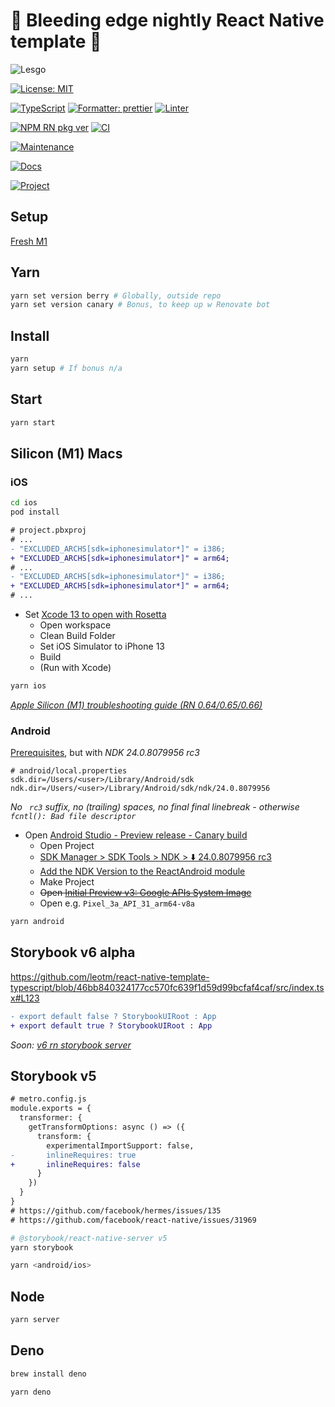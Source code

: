 # 🌃 Bleeding edge nightly React Native template 🌃

![Lesgo](https://media.giphy.com/media/hKyWAN3gQyCsM/giphy.gif)

[![License: MIT](https://img.shields.io/badge/License-MIT-yellow.svg)](#)

[![TypeScript](https://img.shields.io/badge/%3C%2F%3E-TypeScript-%230074c1.svg)](#)
[![Formatter: prettier](https://img.shields.io/badge/Formatter-Prettier-f8bc45.svg)](#)
[![Linter](https://badges.aleen42.com/src/eslint.svg)](#)

[![NPM RN pkg ver](https://img.shields.io/badge/React%20Native-0.68.0-red.svg)](https://github.com/facebook/react-native/releases)
[![CI](https://github.com/leotm/react-native-template-typescript/actions/workflows/main.yml/badge.svg)](https://github.com/leotm/react-native-template-typescript/actions/workflows/main.yml)

[![Maintenance](https://img.shields.io/badge/Maintained%3F-yes-green.svg)](https://github.com/leotm/react-native-template-typescript/pulse)

[![Docs](https://img.shields.io/badge/Docs%3F-yes-green.svg)](https://github.com/leotm/react-native-template-typescript/wiki)

[![Project](https://img.shields.io/badge/Proj%3F-yes-green.svg)](https://github.com/leotm/react-native-template-typescript/projects/1)

## Setup

[Fresh M1](https://github.com/leotm/react-native-template-typescript/wiki/M1-Setup)

## Yarn

```sh
yarn set version berry # Globally, outside repo
yarn set version canary # Bonus, to keep up w Renovate bot
```

## Install

```sh
yarn
yarn setup # If bonus n/a
```

## Start

```sh
yarn start
```

## Silicon (M1) Macs

### iOS

```sh
cd ios
pod install
```

```diff
# project.pbxproj
# ...
- "EXCLUDED_ARCHS[sdk=iphonesimulator*]" = i386;
+ "EXCLUDED_ARCHS[sdk=iphonesimulator*]" = arm64;
# ...
- "EXCLUDED_ARCHS[sdk=iphonesimulator*]" = i386;
+ "EXCLUDED_ARCHS[sdk=iphonesimulator*]" = arm64;
# ...
```

- Set [Xcode 13 to open with Rosetta](https://i.stack.imgur.com/jj508.png)
  - Open workspace
  - Clean Build Folder
  - Set iOS Simulator to iPhone 13
  - Build
  - (Run with Xcode)

```sh
yarn ios
```

_[Apple Silicon (M1) troubleshooting guide (RN 0.64/0.65/0.66)](https://github.com/facebook/react-native/issues/31941)_

### Android

[Prerequisites](https://github.com/facebook/react-native/wiki/Building-from-source#prerequisites), but with _NDK 24.0.8079956 rc3_

```
# android/local.properties
sdk.dir=/Users/<user>/Library/Android/sdk
ndk.dir=/Users/<user>/Library/Android/sdk/ndk/24.0.8079956
```

_No ` rc3` suffix, no (trailing) spaces, no final final linebreak - otherwise `fcntl(): Bad file descriptor`_

- Open [Android Studio - Preview release - Canary build](https://developer.android.com/studio/preview)
  - Open Project
  - [SDK Manager > SDK Tools > NDK > ⬇️ 24.0.8079956 rc3](https://user-images.githubusercontent.com/1881059/158474758-c8c1412c-2f35-4d0d-abc7-6ba18c65827c.png)
  - [Add the NDK Version to the ReactAndroid module](https://github.com/reactwg/react-native-releases/discussions/13#discussioncomment-2269318)
  - Make Project
  - <s>Open [Initial Preview v3: Google APIs System Image](https://github.com/google/android-emulator-m1-preview/releases/download/0.3/android-emulator-m1-preview.dmg)</s>
  - Open e.g. `Pixel_3a_API_31_arm64-v8a`
  
```sh
yarn android
```

## Storybook v6 alpha
  
https://github.com/leotm/react-native-template-typescript/blob/46bb840324177cc570fc639f1d59d99bcfaf4caf/src/index.tsx#L123

```diff
- export default false ? StorybookUIRoot : App 
+ export default true ? StorybookUIRoot : App 
```
  
_Soon: [v6 rn storybook server](https://github.com/storybookjs/react-native/projects/2#card-68690945)_

## Storybook v5
  
```diff
# metro.config.js
module.exports = {
  transformer: {
    getTransformOptions: async () => ({
      transform: {
        experimentalImportSupport: false,
-       inlineRequires: true
+       inlineRequires: false
      }
    })
  }
}
# https://github.com/facebook/hermes/issues/135
# https://github.com/facebook/react-native/issues/31969
```

```sh
# @storybook/react-native-server v5
yarn storybook
```
  
```sh
yarn <android/ios>
```

## Node
  
```sh
yarn server
```
  
## Deno
  
```sh
brew install deno
```
  
```sh
yarn deno
```
